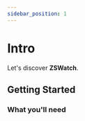 ```yaml
---
sidebar_position: 1
---
```


# Intro

Let's discover **ZSWatch**.

## Getting Started


### What you'll need

